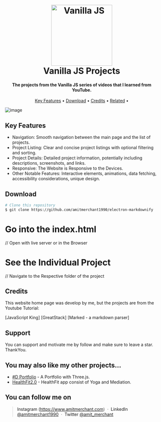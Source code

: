 
<h1 align="center">
  <br>
  <a href="https://avatarn03.github.io/Vanilla-JS-Projects/"><img src="https://imgs.search.brave.com/gmRHV2B0saxCCE2KPlLGN-88NrfHJXoqCSPGTkUiL3o/rs:fit:860:0:0:0/g:ce/aHR0cHM6Ly9ibG9n/LmxvZ3JvY2tldC5j/b20vd3AtY29udGVu/dC91cGxvYWRzLzIw/MjQvMDMvYnVpbGQt/aW1hZ2UtY2Fyb3Vz/ZWwtc2NyYXRjaC12/YW5pbGxhLWphdmFz/Y3JpcHQucG5n" alt="Vanilla JS" width="200"></a>
  <br>
  Vanilla JS Projects
  <br>
</h1>

<h4 align="center">The projects from the Vanilla JS series of videos that I learned from YouTube. </h4>


<p align="center">
  <a href="#key-features">Key Features</a> •
  <a href="#download">Download</a> •
  <a href="#credits">Credits</a> •
  <a href="#related">Related</a> •
  
</p>

![image](https://github.com/user-attachments/assets/138b49e2-3a10-4b07-b0c1-0254851fe5fc)


## Key Features
* Navigation: Smooth navigation between the main page and the list of projects.
* Project Listing: Clear and concise project listings with optional filtering and sorting.
* Project Details: Detailed project information, potentially including descriptions, screenshots, and links.
* Responsive: The Website is Responsive to the Devices.
* Other Notable Features: Interactive elements, animations, data fetching, accessibility considerations, unique design.



## Download

```bash
# Clone this repository
$ git clone https://github.com/amitmerchant1990/electron-markdownify
```
# Go into the index.html
// Open with live server or in the Browser

# See the Individual Project
// Navigate to the Respective folder of the project




## Credits

This website home page was develop by me, but the projects are from the Youtube Tutorial:

<a>[JavaScript King]</a>
<a>[GreatStack]</a>
<a>[Marked - a markdown parser]</a>



## Support

You can support and motivate me by follow and make sure to leave a star. ThankYou.


## You may also like my other projects...

- [#D Portfolio](https://github.com/amitmerchant1990/pomolectron) - A Portfolio with Three.js.
- [HealthFit2.0](https://github.com/amitmerchant1990/correo) - HealthFit app consist of Yoga and Mediation.


## You can follow me on 

> <a>Instagram (https://www.amitmerchant.com) &nbsp;&middot;&nbsp;</a>
> <a>LinkedIn [@amitmerchant1990](https://github.com/amitmerchant1990) &nbsp;&middot;&nbsp;</a>
> <a>Twitter [@amit_merchant](https://twitter.com/amit_merchant)</a>

